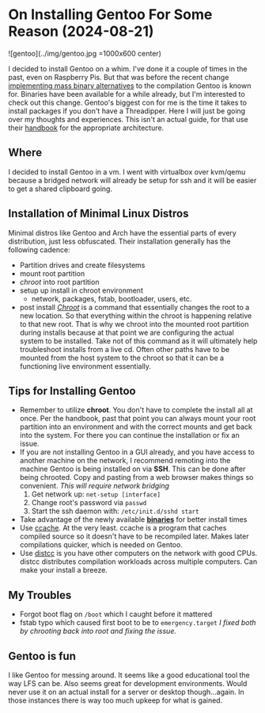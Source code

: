 # On Installing Gentoo For Some Reason (2024-08-21)
![gentoo](../img/gentoo.jpg =1000x600 center)

I decided to install Gentoo on a whim. I've done it a couple of times in the past, even on Raspberry Pis. But that was before the recent change [implementing mass binary alternatives](https://www.gentoo.org/news/2023/12/29/Gentoo-binary.html) to the compilation Gentoo is known for. Binaries have been available for a while already, but I'm interested to check out this change. Gentoo's biggest con for me is the time it takes to install packages if you don't have a Threadipper. Here I will just be going over my thoughts and experiences. This isn't an actual guide, for that use their [handbook](https://wiki.gentoo.org/wiki/Handbook:Main_Page) for the appropriate architecture.

## Where
I decided to install Gentoo in a vm. I went with virtualbox over kvm/qemu because a bridged network will already be setup for ssh and it will be easier to get a shared clipboard going. 

## Installation of Minimal Linux Distros
Minimal distros like Gentoo and Arch have the essential parts of every distribution, just less obfuscated. Their installation generally has the following cadence:
* Partition drives and create filesystems
* mount root partition
* *chroot* into root partition
* setup up install in chroot environment
    * network, packages, fstab, bootloader, users, etc.
* post install
[*Chroot*](https://linux.die.net/man/1/chroot) is a command that essentially changes the root to a new location. So that everything within the chroot is happening relative to that new root. That is why we chroot into the mounted root partition during installs because at that point we are configuring the actual system to be installed. Take not of this command as it will ultimately help troubleshoot installs from a live cd. Often other paths have to be mounted from the host system to the chroot so that it can be a functioning live environment essentially.
## Tips for Installing Gentoo
* Remember to utilize **chroot**. You don't have to complete the install all at once. Per the handbook, past that point you can always mount your root partition into an environment and with the correct mounts and get back into the system. For there you can continue the installation or fix an issue. 
* If you are not installing Gentoo in a GUI already, and you have access to another machine on the network, I recommend remoting into the machine Gentoo is being installed on via **SSH**. This can be done after being chrooted. Copy and pasting from a web browser makes things so convenient. *This will require network bridging*
    1. Get network up: `net-setup [interface]`
    2. Change root's password via `passwd`
    3. Start the ssh daemon with: `/etc/init.d/sshd start`
* Take advantage of the newly available [**binaries**](https://wiki.gentoo.org/wiki/Binary_package_guide) for better install times
* Use [ccache](https://wiki.gentoo.org/wiki/Ccache). At the very least. ccache is a program that caches compiled source so it doesn't have to be recompiled later. Makes later compilations quicker, which is needed on Gentoo. 
* Use [distcc](https://wiki.gentoo.org/wiki/Distcc) is you have other computers on the network with good CPUs. distcc distributes compilation workloads across multiple computers. Can make your install a breeze.

## My Troubles
* Forgot boot flag on `/boot` which I caught before it mattered
* fstab typo which caused first boot to be to `emergency.target`
*I fixed both by chrooting back into root and fixing the issue.*

## Gentoo is fun
I like Gentoo for messing around. It seems like a good educational tool the way LFS can be. Also seems great for development environments. Would never use it on an actual install for a server or desktop though...again. In those instances there is way too much upkeep for what is gained.
